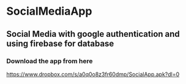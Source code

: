 # SocialMediaApp
## Social Media with google authentication and using firebase for database
### Download the app from here
https://www.dropbox.com/s/a0q0o8z3fr60dmp/SocialApp.apk?dl=0
